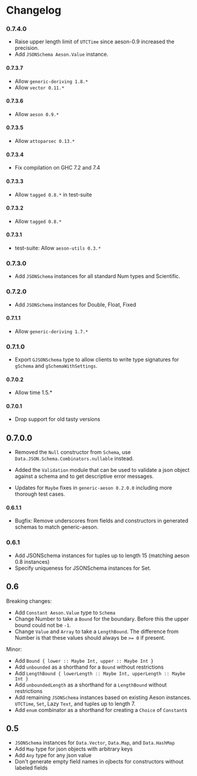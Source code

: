 # Changelog

### 0.7.4.0

* Raise upper length limit of `UTCTime` since aeson-0.9 increased the precision.
* Add `JSONSchema Aeson.Value` instance.

#### 0.7.3.7

* Allow `generic-deriving 1.8.*`
* Allow `vector 0.11.*`

#### 0.7.3.6

* Allow `aeson 0.9.*`

#### 0.7.3.5

* Allow `attoparsec 0.13.*`

#### 0.7.3.4

* Fix compilation on GHC 7.2 and 7.4

#### 0.7.3.3

* Allow `tagged 0.8.*` in test-suite

#### 0.7.3.2

* Allow `tagged 0.8.*`

#### 0.7.3.1

* test-suite: Allow `aeson-utils 0.3.*`

### 0.7.3.0

* Add `JSONSchema` instances for all standard Num types and Scientific.

### 0.7.2.0

* Add `JSONSchema` instances for Double, Float, Fixed

#### 0.7.1.1

* Allow `generic-deriving 1.7.*`

### 0.7.1.0

* Export `GJSONSchema` type to allow clients to write type signatures for `gSchema` and `gSchemaWithSettings`.

#### 0.7.0.2

* Allow time 1.5.*

#### 0.7.0.1

* Drop support for old tasty versions

## 0.7.0.0

* Removed the `Null` constructor from `Schema`, use `Data.JSON.Schema.Combinators.nullable` instead.

* Added the `Validation` module that can be used to validate a json
  object against a schema and to get descriptive error messages.

* Updates for `Maybe` fixes in `generic-aeson 0.2.0.0` including more
  thorough test cases.

#### 0.6.1.1

* Bugfix: Remove underscores from fields and constructors in generated schemas to match generic-aeson.

### 0.6.1

* Add JSONSchema instances for tuples up to length 15 (matching aeson 0.8 instances)
* Specify uniqueness for JSONSchema instances for Set.

## 0.6

Breaking changes:

* Add `Constant Aeson.Value` type to `Schema`
* Change Number to take a `Bound` for the boundary. Before this the upper bound could not be `-1`.
* Change `Value` and `Array` to take a `LengthBound`. The difference from Number is that these values should always be `>= 0` if present.

Minor:

* Add `Bound { lower :: Maybe Int, upper :: Maybe Int }`
* Add `unbounded` as a shorthand for a `Bound` without restrictions
* Add `LengthBound { lowerLength :: Maybe Int, upperLength :: Maybe Int }`
* Add `unboundedLength` as a shorthand for a `LengthBound` without restrictions
* Add remaining `JSONSchema` instances based on existing Aeson instances. `UTCTime`, `Set`, Lazy `Text`, and tuples up to length 7.
* Add `enum` combinator as a shorthand for creating a `Choice` of `Constant`s

## 0.5

* `JSONSchema` instances for `Data.Vector`, `Data.Map`, and `Data.HashMap`
* Add `Map` type for json objects with arbitrary keys
* Add `Any` type for any json value
* Don't generate empty field names in ojbects for constructors without labeled fields
